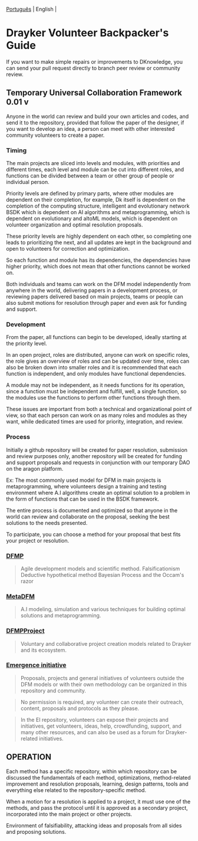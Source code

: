 [Português](./CONTRIBUTING.PT.md) | English | 

# Drayker Volunteer Backpacker's Guide
If you want to make simple repairs or improvements to DKnowledge, you can send your pull request directly to branch peer review or community review.


## Temporary Universal Collaboration Framework 0.01 v


Anyone in the world can review and build your own articles and codes, and send it to the repository, provided that follow the paper of the designer, if you want to develop an idea, a person can meet with other interested community volunteers to create a paper.

### Timing
The main projects are sliced into levels and modules, with priorities and different times, each level and module can be cut into different roles, and functions can be divided between a team or other group of people or individual person.

Priority levels are defined by primary parts, where other modules are dependent on their completion, for example, Dk itself is dependent on the completion of the computing structure, intelligent and evolutionary network BSDK which is dependent on AI algorithms and metaprogramming, which is dependent on evolutionary and altoML models, which is dependent on volunteer organization and optimal resolution proposals.

These priority levels are highly dependent on each other, so completing one leads to prioritizing the next, and all updates are kept in the background and open to volunteers for correction and optimization.

So each function and module has its dependencies, the dependencies have higher priority, which does not mean that other functions cannot be worked on.

Both individuals and teams can work on the DFM model independently from anywhere in the world, delivering papers in a development process, or reviewing papers delivered based on main projects, teams or people can also submit motions for resolution through paper and even ask for funding and support.

### Development

From the paper, all functions can begin to be developed, ideally starting at the priority level.

 In an open project, roles are distributed, anyone can work on specific roles, the role gives an overview of roles and can be updated over time, roles can also be broken down into smaller roles and it is recommended that each function is independent, and only modules have functional dependencies.

A module may not be independent, as it needs functions for its operation, since a function must be independent and fulfill, well, a single function, so the modules use the functions to perform other functions through them.

These issues are important from both a technical and organizational point of view, so that each person can work on as many roles and modules as they want, while dedicated times are used for priority, integration, and review.

### Process

Initially a github repository will be created for paper resolution, submission and review purposes only, another repository will be created for funding and support proposals and requests in conjunction with our temporary DAO on the aragon platform.

Ex:
The most commonly used model for DFM in main projects is metaprogramming, where volunteers design a training and testing environment where A.I algorithms create an optimal solution to a problem in the form of functions that can be used in the BSDK framework.

The entire process is documented and optimized so that anyone in the world can review and collaborate on the proposal, seeking the best solutions to the needs presented.

To participate, you can choose a method for your proposal that best fits your project or resolution.

### [DFMP](https://github.com/draykerdk/DFMP)

> Agile development models and scientific method.
Falsificationism
Deductive hypothetical method
Bayesian Process and the Occam's razor

### [MetaDFM](https://github.com/draykerdk/MetaDFMP)

> A.I modeling, simulation and various techniques for building optimal solutions and metaprogramming.

### [DFMPProject](https://github.com/draykerdk/DFMPProject) 

> Voluntary and collaborative project creation models related to Drayker and its ecosystem.

### [Emergence initiative](https://github.com/draykerdk/emergence-initiative) 
> Proposals, projects and general initiatives of volunteers outside the DFM models or with their own methodology can be organized in this repository and community.

> No permission is required, any volunteer can create their outreach, content, proposals and protocols as they please.

> In the EI repository, volunteers can expose their projects and initiatives, get volunteers, ideas, help, crowdfunding, support, and many other resources, and can also be used as a forum for Drayker-related initiatives. 


## OPERATION

Each method has a specific repository, within which repository can be discussed the fundamentals of each method, optimizations, method-related improvement and resolution proposals, learning, design patterns, tools and everything else related to the repository-specific method.

When a motion for a resolution is applied to a project, it must use one of the methods, and pass the protocol until it is approved as a secondary project, incorporated into the main project or other projects.

Environment of falsifiability, attacking ideas and proposals from all sides and proposing solutions.


